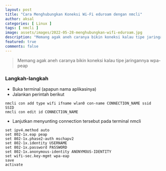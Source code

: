 ```yaml
---
layout: post
title: "Cara Menghubungkan Koneksi Wi-Fi eduroam dengan nmcli"
author: aksal
categories: [ Linux ]
tags: [ nmcli ]
image: assets/images/2022-05-28-menghubungkan-wifi-eduroam.jpg
description: "Memang agak aneh caranya bikin koneksi kalau tipe jaringannya wpa-peap"
featured: true
comments: false
---
```


> Memang agak aneh caranya bikin koneksi kalau tipe jaringannya wpa-peap

### Langkah-langkah
- Buka terminal (apapun nama aplikasinya)
- Jalankan perintah berikut

```
nmcli con add type wifi ifname wlan0 con-name CONNECTION_NAME ssid SSID
nmcli con edit id CONNECTION_NAME
```

- Lanjutkan menyunting connection tersebut pada terminal nmcli

```
set ipv4.method auto
set 802-1x.eap peap
set 802-1x.phase2-auth mschapv2
set 802-1x.identity USERNAME
set 802-1x.password PASSWORD
set 802-1x.anonymous-identity ANONYMOUS-IDENTITY
set wifi-sec.key-mgmt wpa-eap
save
activate
```
